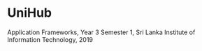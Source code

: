 # UniHub
Application Frameworks, Year 3 Semester 1, Sri Lanka Institute of Information Technology, 2019
